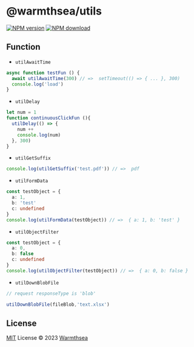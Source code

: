 # @warmthsea/utils

[![NPM version](https://img.shields.io/npm/v/@warmthsea/utils?color=a1b858&label=)](https://www.npmjs.com/package/@warmthsea/utils)
[![NPM download](https://img.shields.io/npm/dm/@warmthsea/utils?color=50a36f&label=)](https://www.npmjs.com/package/@warmthsea/utils)

## Function

-  `utilAwaitTime`
```typescript
async function testFun () {
  await utilAwaitTime(300) // =>  setTimeout(() => { ... }, 300)
  console.log('load')
}
```

-  `utilDelay`
```typescript
let num = 1
function continuousClickFun (){
  utilDelay(() => {
    num ++
    console.log(num)
  }, 300)
}
```

-  `utilGetSuffix`
```typescript
console.log(utilGetSuffix('test.pdf')) // =>  pdf
```

-  `utilFormData`
```typescript
const testObject = {
  a: 1,
  b: 'test'
  c: undefined
}
console.log(utilFormData(testObject)) // =>  { a: 1, b: 'test' }
```

-  `utilObjectFilter`
```typescript
const testObject = {
  a: 0,
  b: false
  c: undefined
}
console.log(utilObjectFilter(testObject)) // =>  { a: 0, b: false }
```

-  `utilDownBlobFile`
```typescript
// request responseType is 'blob'

utilDownBlobFile(fileBlob,'text.xlsx')
```

## License

[MIT](./LICENSE) License © 2023 [Warmthsea](https://github.com/warmthsea)
